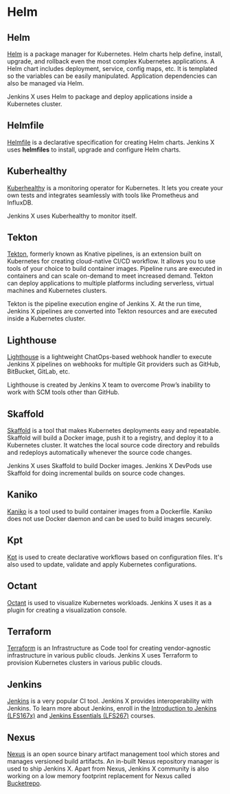 # Helm

## Helm

[Helm](https://helm.sh/docs/) is a package manager for Kubernetes. Helm charts help define, install, upgrade, and rollback even the most complex Kubernetes applications. A Helm chart includes deployment, service, config maps, etc. It is templated so the variables can be easily manipulated. Application dependencies can also be managed via Helm.

Jenkins X uses Helm to package and deploy applications inside a Kubernetes cluster.

## Helmfile

[Helmfile](https://github.com/roboll/helmfile) is a declarative specification for creating Helm charts. Jenkins X uses **helmfiles** to install, upgrade and configure Helm charts.

## Kuberhealthy

[Kuberhealthy](https://github.com/kuberhealthy/kuberhealthy) is a monitoring operator for Kubernetes. It lets you create your own tests and integrates seamlessly with tools like Prometheus and InfluxDB.

Jenkins X uses Kuberhealthy to monitor itself.

## Tekton

[Tekton](https://cloud.google.com/tekton), formerly known as Knative pipelines, is an extension built on Kubernetes for creating cloud-native CI/CD workflow. It allows you to use tools of your choice to build container images. Pipeline runs are executed in containers and can scale on-demand to meet increased demand. Tekton can deploy applications to multiple platforms including serverless, virtual machines and Kubernetes clusters.

Tekton is the pipeline execution engine of Jenkins X. At the run time, Jenkins X pipelines are converted into Tekton resources and are executed inside a Kubernetes cluster.

## Lighthouse

[Lighthouse](https://github.com/jenkins-x/lighthouse) is a lightweight ChatOps-based webhook handler to execute Jenkins X pipelines on webhooks for multiple Git providers such as GitHub, BitBucket, GitLab, etc.

Lighthouse is created by Jenkins X team to overcome Prow’s inability to work with SCM tools other than GitHub.

## Skaffold

[Skaffold](https://skaffold.dev) is a tool that makes Kubernetes deployments easy and repeatable. Skaffold will build a Docker image, push it to a registry, and deploy it to a Kubernetes cluster. It watches the local source code directory and rebuilds and redeploys automatically whenever the source code changes.

Jenkins X uses Skaffold to build Docker images. Jenkins X DevPods use Skaffold for doing incremental builds on source code changes.

## Kaniko

[Kaniko](https://github.com/GoogleContainerTools/kaniko) is a tool used to build container images from a Dockerfile. Kaniko does not use Docker daemon and can be used to build images securely.

## Kpt

[Kpt](https://googlecontainertools.github.io/kpt/) is used to create declarative workflows based on configuration files. It's also used to update, validate and apply Kubernetes configurations.

## Octant

[Octant](https://octant.dev) is used to visualize Kubernetes workloads. Jenkins X uses it as a plugin for creating a visualization console.

## Terraform

[Terraform](https://www.terraform.io) is an Infrastructure as Code tool for creating vendor-agnostic infrastructure in various public clouds. Jenkins X uses Terraform to provision Kubernetes clusters in various public clouds.

## Jenkins

[Jenkins](https://www.jenkins.io) is a very popular CI tool. Jenkins X provides interoperability with Jenkins. To learn more about Jenkins, enroll in the [Introduction to Jenkins (LFS167x)](https://training.linuxfoundation.org/training/introduction-to-jenkins-lfs167/) and [Jenkins Essentials (LFS267)](https://training.linuxfoundation.org/training/jenkins-essentials-lfs267/) courses.

## Nexus

[Nexus](https://www.sonatype.com/nexus-repository-oss) is an open source binary artifact management tool which stores and manages versioned build artifacts. An in-built Nexus repository manager is used to ship Jenkins X. Apart from Nexus, Jenkins X community is also working on a low memory footprint replacement for Nexus called [Bucketrepo](https://github.com/jenkins-x/bucketrepo).
